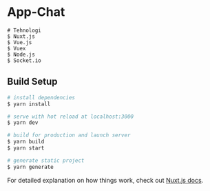 # App-Chat

```
# Tehnologi
$ Nuxt.js
$ Vue.js
$ Vuex
$ Node.js
$ Socket.io
```

## Build Setup

``` bash
# install dependencies
$ yarn install

# serve with hot reload at localhost:3000
$ yarn dev

# build for production and launch server
$ yarn build
$ yarn start

# generate static project
$ yarn generate
```

For detailed explanation on how things work, check out [Nuxt.js docs](https://nuxtjs.org).

